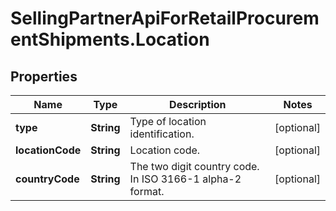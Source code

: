 # SellingPartnerApiForRetailProcurementShipments.Location

## Properties
Name | Type | Description | Notes
------------ | ------------- | ------------- | -------------
**type** | **String** | Type of location identification. | [optional] 
**locationCode** | **String** | Location code. | [optional] 
**countryCode** | **String** | The two digit country code. In ISO 3166-1 alpha-2 format. | [optional] 


